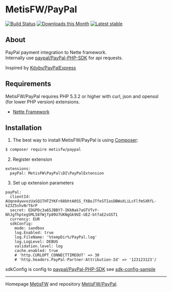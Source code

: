 MetisFW/PayPal
======

[![Build Status](https://travis-ci.org/MetisFW/PayPal.svg?branch=master)](https://travis-ci.org/MetisFW/PayPal)
[![Downloads this Month](https://img.shields.io/packagist/dm/metisfw/paypal.svg)](https://packagist.org/packages/metisfw/paypal)
[![Latest stable](https://img.shields.io/packagist/v/metisfw/paypal.svg)](https://packagist.org/packages/metisfw/paypal)

About
------------
PayPal payment integration to Nette framework.  
Internally use [paypal/PayPal-PHP-SDK](https://github.com/paypal/PayPal-PHP-SDK) for api requests.

Inspired by [Kdyby/PayPalExpress](https://github.com/Kdyby/PayPalExpress)

Requirements
------------
MetisFW/PayPal requires PHP 5.3.2 or higher with curl, json and openssl (for lower PHP version) extensions.

- [Nette Framework](https://github.com/nette/nette)


Installation
------------
1) The best way to install MetisFW/PayPal is using  [Composer](http://getcomposer.org/):

```sh
$ composer require metisfw/paypal
```

2) Register extension
```
extensions:
  payPal: MetisFW\PayPal\DI\PayPalExtension
```

3) Set up extension parameters

```neon
payPal:
  clientId: AUqne4ywvozUaSQ1THTZYKFr88bhtA0SS_fXBoJTfeSTIasDBWuXLiLcFlfmSXRfL-kZ3Z5shvNrT6rP
  secret: EDGPDc3a65JBBY7-IKkNak7aGTVTvY-NhJgfhptegSML58fWjfp89U7UKNgGk9UI-UEZ-btfaE2sGST1
  currency: EUR
  sdkConfig:
    mode: sandbox
    log.Enabled: true
    log.FileName: '%tempDir%/PayPal.log'
    log.LogLevel: DEBUG
    validation.level: log
    cache.enabled: true
    # 'http.CURLOPT_CONNECTTIMEOUT' => 30
    # 'http.headers.PayPal-Partner-Attribution-Id' => '123123123'/
```

sdkConfig is config to [paypal/PayPal-PHP-SDK](https://github.com/paypal/PayPal-PHP-SDK)
see [sdk-config-sample](https://github.com/paypal/PayPal-PHP-SDK/blob/master/sample/sdk_config.ini)

-----

Homepage [MetisFW](https://github.com/MetisFW) and repository [MetisFW/PayPal](https://github.com/MetisFW/PayPal).